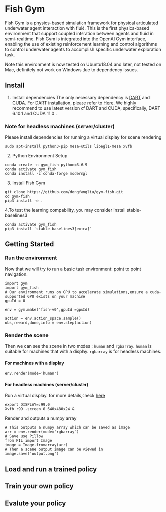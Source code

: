 # Fish Gym
Fish Gym is a physics-based simulation framework for physical articulated underwater agent interaction with fluid.
This is the first physics-based environment that support coupled interation between agents and fluid in semi-realtime.
Fish Gym is integrated into the OpenAI Gym interface, enabling the use of existing reinforcement learning and control algorithms to control underwater agents to accomplish specific underwater exploration task.

Note this environment is now tested on Ubuntu18.04 and later, not tested on Mac, definitely not work on Windows due to dependency issues.

## Install
1. Install dependencies
  The only necessary dependency is [DART](https://github.com/dartsim/dart) and [CUDA](https://developer.nvidia.com/cuda-toolkit).
  For DART installation, please refer to [Here](https://dartsim.github.io/install_dart_on_ubuntu.html).
  We highly recommend to use latest version of DART and CUDA, specifically, DART 6.10.1 and CUDA 11.0 .
### Note for headless machines (server/cluster)
Please install dependencies for running a virtual display for scene rendering
```
sudo apt-install python3-pip mesa-utils libegl1-mesa xvfb
```

2. Python Environment Setup
```
conda create -n gym_fish python=3.6.9
conda activate gym_fish
conda install -c conda-forge moderngl
```
3. Install Fish Gym
```
git clone https://github.com/dongfangliu/gym-fish.git
cd gym-fish
pip3 install -e .
```
4.To test the learning compability, you may consider install stable-baselines3
```
conda activate gym_fish
pip3 install `stable-baselines3[extra]`
```


## Getting Started

### Run the environment
Now that we will try to run a basic task environment: point to point navigation.
```
import gym
import gym_fish
# Our environment runs on GPU to accelerate simulations,ensure a cuda-supported GPU exists on your machine
gpuId = 0

env = gym.make('fish-v0',gpuId =gpuId)

action = env.action_space.sample()
obs,reward,done,info = env.step(action)
```
### Render the scene
Then we can see the scene in two modes : `human` and `rgbarray`.
`human` is suitable for machines that with a display.
`rgbarray` is for headless machines.
#### For machines with a display
```
env.render(mode='human')
```
#### For headless machines (server/cluster)
Run a virtual display. for more details,check [here](https://moderngl.readthedocs.io/en/latest/techniques/headless_ubuntu_18_server.html)
```
export DISPLAY=:99.0
Xvfb :99 -screen 0 640x480x24 &
```
Render and outputs a numpy array
```
# This outputs a numpy array which can be saved as image
arr = env.render(mode='rgbarray`)
# Save use Pillow
from PIL import Image
image = Image.fromarray(arr)
# Then a scene output image can be viewed in 
image.save('output.png')
```
## Load and run a trained policy

## Train your own policy

## Evalute your policy

